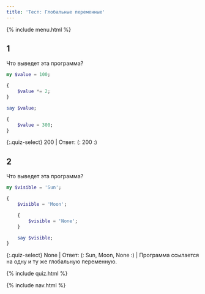 ```yaml
---
title: 'Тест: Глобальные переменные'
---
```


{% include menu.html %}

## 1

Что выведет эта программа?

```raku
my $value = 100;

{
    $value *= 2;
}

say $value;

{
    $value = 300;
}
```

{:.quiz-select}
200 | Ответ: (: 200 :)

## 2

Что выведет эта программа?

```raku
my $visible = 'Sun';

{
    $visible = 'Moon';

    {
        $visible = 'None';
    }

    say $visible;
}
```

{:.quiz-select}
None | Ответ: (: Sun, Moon, None :) | Программа ссылается на одну и ту же глобальную переменную.

{% include quiz.html %}

{% include nav.html %}
